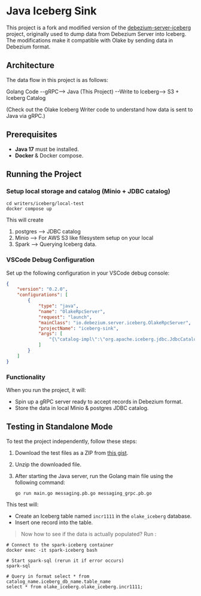 
# Java Iceberg Sink

This project is a fork and modified version of the [debezium-server-iceberg](https://github.com/memiiso/debezium-server-iceberg) project, originally used to dump data from Debezium Server into Iceberg. The modifications make it compatible with Olake by sending data in Debezium format.

## Architecture

The data flow in this project is as follows:


Golang Code  --gRPC-->  Java (This Project)  --Write to Iceberg-->  S3 + Iceberg Catalog

(Check out the Olake Iceberg Writer code to understand how data is sent to Java via gRPC.)

## Prerequisites

- **Java 17** must be installed.
- **Docker** & Docker compose.

## Running the Project

### Setup local storage and catalog (Minio + JDBC catalog)

```shell
cd writers/iceberg/local-test
docker compose up
```
This will create 
1. postgres --> JDBC catalog
2. Minio --> For AWS S3 like filesystem setup on your local
3. Spark --> Querying Iceberg data.

### VSCode Debug Configuration

Set up the following configuration in your VSCode debug console:

```json
{
    "version": "0.2.0",
    "configurations": [
        {
            "type": "java",
            "name": "OlakeRpcServer",
            "request": "launch",
            "mainClass": "io.debezium.server.iceberg.OlakeRpcServer",
            "projectName": "iceberg-sink",
            "args": [
                "{\"catalog-impl\":\"org.apache.iceberg.jdbc.JdbcCatalog\",\"catalog-name\":\"olake_iceberg\",\"io-impl\":\"org.apache.iceberg.aws.s3.S3FileIO\",\"jdbc.password\":\"password\",\"jdbc.user\":\"iceberg\",\"port\":\"50051\",\"s3.access-key-id\":\"admin\",\"s3.endpoint\":\"http://localhost:9000\",\"s3.path-style-access\":\"true\",\"s3.secret-access-key\":\"password\",\"s3.ssl-enabled\":\"false\", \"s3.region\":\"us-east-1\",\"table-namespace\":\"olake_iceberg\",\"table-prefix\":\"\",\"upsert\":\"false\",\"upsert-keep-deletes\":\"true\",\"uri\":\"jdbc:postgresql://localhost:5432/iceberg\",\"warehouse\":\"s3a://warehouse\",\"write.format.default\":\"parquet\"}"
            ]
        }
    ]
}
```

### Functionality

When you run the project, it will:
- Spin up a gRPC server ready to accept records in Debezium format.
- Store the data in local Minio & postgres JDBC catalog.

## Testing in Standalone Mode

To test the project independently, follow these steps:

1. Download the test files as a ZIP from [this gist](https://gist.github.com/shubham19may/b820daf21fdfae2c648204889ab62fc7).
2. Unzip the downloaded file.
3. After starting the Java server, run the Golang main file using the following command:

   ```shell
   go run main.go messaging.pb.go messaging_grpc.pb.go
   ```

This test will:
- Create an Iceberg table named `incr1111` in the `olake_iceberg` database.
- Insert one record into the table.

> Now how to see if the data is actually populated?
Run : 
```shell
# Connect to the spark-iceberg container
docker exec -it spark-iceberg bash

# Start spark-sql (rerun it if error occurs)
spark-sql

# Query in format select * from catalog_name.iceberg_db_name.table_name
select * from olake_iceberg.olake_iceberg.incr1111;
```